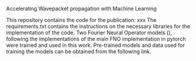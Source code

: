 Accelerating Wavepacket propagation with Machine Learning 

This repository contains the code for the publication: xxx
The requirements.txt contains the instructions on the necessary libraries for the implementation of the code.
Two Fourier Neural Operator models (), following the implementations of the main FNO implementation in pytorch were trained and used in this work.
Pre-trained models and data used for training the models can be obtained from the following link.
